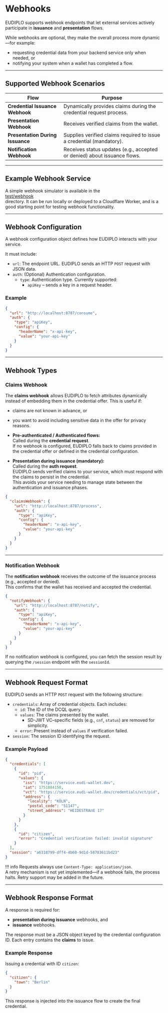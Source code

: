# Webhooks

EUDIPLO supports webhook endpoints that let external services actively participate in **issuance** and **presentation** flows.

While webhooks are optional, they make the overall process more dynamic—for example:

- requesting credential data from your backend service only when needed, or
- notifying your system when a wallet has completed a flow.

---

## Supported Webhook Scenarios

| Flow                             | Purpose                                                                  |
| -------------------------------- | ------------------------------------------------------------------------ |
| **Credential Issuance Webhook**  | Dynamically provides claims during the credential request process.       |
| **Presentation Webhook**         | Receives verified claims from the wallet.                                |
| **Presentation During Issuance** | Supplies verified claims required to issue a credential (mandatory).     |
| **Notification Webhook**         | Receives status updates (e.g., accepted or denied) about issuance flows. |

---

## Example Webhook Service

A simple webhook simulator is available in the  
[test/webhook](https://github.com/openwallet-foundation-labs/eudiplo/tree/main/test/webhook)  
directory. It can be run locally or deployed to a Cloudflare Worker, and is a good starting point for testing webhook functionality.

---

## Webhook Configuration

A webhook configuration object defines how EUDIPLO interacts with your service.

It must include:

- `url`: The endpoint URL. EUDIPLO sends an HTTP `POST` request with JSON data.
- `auth`: (Optional) Authentication configuration.
  - `type`: Authentication type. Currently supported:
    - `apiKey` – sends a key in a request header.

### Example

```json
{
  "url": "http://localhost:8787/consume",
  "auth": {
    "type": "apiKey",
    "config": {
      "headerName": "x-api-key",
      "value": "your-api-key"
    }
  }
}
```

---

## Webhook Types

### Claims Webhook

The **claims webhook** allows EUDIPLO to fetch attributes dynamically instead of embedding them in the credential offer. This is useful if:

- claims are not known in advance, or
- you want to avoid including sensitive data in the offer for privacy reasons.

- **Pre-authenticated / Authenticated flows:**  
  Called during the **credential request**.  
  If no webhook is configured, EUDIPLO falls back to claims provided in the credential offer or defined in the credential configuration.

- **Presentation during issuance (mandatory):**  
  Called during the **auth request**.  
  EUDIPLO sends verified claims to your service, which must respond with the claims to persist in the credential.  
  This avoids your service needing to manage state between the authentication and issuance phases.

```json
{
  "claimsWebhook": {
    "url": "http://localhost:8787/process",
    "auth": {
      "type": "apiKey",
      "config": {
        "headerName": "x-api-key",
        "value": "your-api-key"
      }
    }
  }
}
```

---

### Notification Webhook

The **notification webhook** receives the outcome of the issuance process (e.g., accepted or denied).  
This confirms that the wallet has received and accepted the credential.

```json
{
  "notifyWebhook": {
    "url": "http://localhost:8787/notify",
    "auth": {
      "type": "apiKey",
      "config": {
        "headerName": "x-api-key",
        "value": "your-api-key"
      }
    }
  }
}
```

If no notification webhook is configured, you can fetch the session result by querying the `/session` endpoint with the `sessionId`.

---

## Webhook Request Format

EUDIPLO sends an HTTP `POST` request with the following structure:

- `credentials`: Array of credential objects. Each includes:
  - `id`: The ID of the DCQL query.
  - `values`: The claims presented by the wallet.
    - SD-JWT VC–specific fields (e.g., `cnf`, `status`) are removed for simplicity.
  - `error`: Present instead of `values` if verification failed.
- `session`: The session ID identifying the request.

### Example Payload

```json
{
  "credentials": [
    {
      "id": "pid",
      "values": {
        "iss": "https://service.eudi-wallet.dev",
        "iat": 1751884150,
        "vct": "https://service.eudi-wallet.dev/credentials/vct/pid",
        "address": {
          "locality": "KÖLN",
          "postal_code": "51147",
          "street_address": "HEIDESTRAẞE 17"
        }
      }
    },
    {
      "id": "citizen",
      "error": "Credential verification failed: invalid signature"
    }
  ],
  "session": "a6318799-dff4-4b60-9d1d-58703611bd23"
}
```

!!! info
Requests always use `Content-Type: application/json`.  
 A retry mechanism is not yet implemented—if a webhook fails, the process halts. Retry support may be added in the future.

---

## Webhook Response Format

A response is required for:

- **presentation during issuance** webhooks, and
- **issuance** webhooks.

The response must be a JSON object keyed by the credential configuration ID. Each entry contains the **claims** to issue.

### Example Response

Issuing a credential with ID `citizen`:

```json
{
  "citizen": {
    "town": "Berlin"
  }
}
```

This response is injected into the issuance flow to create the final credential.
